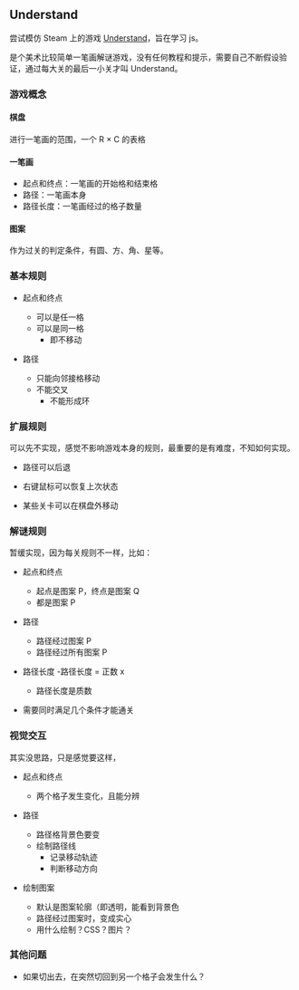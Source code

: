 ## Understand

尝试模仿 Steam 上的游戏 [Understand](https://store.steampowered.com/app/1299400/Understand/)，旨在学习 js。

是个美术比较简单一笔画解谜游戏，没有任何教程和提示，需要自己不断假设验证，通过每大关的最后一小关才叫 Understand。

### 游戏概念

#### 棋盘

进行一笔画的范围，一个 R &times; C 的表格

#### 一笔画
- 起点和终点：一笔画的开始格和结束格
- 路径：一笔画本身
- 路径长度：一笔画经过的格子数量

#### 图案
作为过关的判定条件，有圆、方、角、星等。

### 基本规则

- 起点和终点
  - 可以是任一格
  - 可以是同一格
    - 即不移动

- 路径
  - 只能向邻接格移动
  - 不能交叉
    - 不能形成环

### 扩展规则

可以先不实现，感觉不影响游戏本身的规则，最重要的是有难度，不知如何实现。

- 路径可以后退
  
- 右键鼠标可以恢复上次状态

- 某些关卡可以在棋盘外移动

### 解谜规则
暂缓实现，因为每关规则不一样，比如：

- 起点和终点
  - 起点是图案 P，终点是图案 Q
  - 都是图案 P
- 路径
  - 路径经过图案 P
  - 路径经过所有图案 P
- 路径长度
  -路径长度 = 正数 x
  - 路径长度是质数

- 需要同时满足几个条件才能通关

### 视觉交互

其实没思路，只是感觉要这样，

- 起点和终点
  - 两个格子发生变化，且能分辨

- 路径
  - 路径格背景色要变
  - 绘制路径线
    - 记录移动轨迹
    - 判断移动方向

- 绘制图案
  - 默认是图案轮廓（即透明，能看到背景色
  - 路径经过图案时，变成实心
  - 用什么绘制？CSS？图片？

### 其他问题

- 如果切出去，在突然切回到另一个格子会发生什么？

